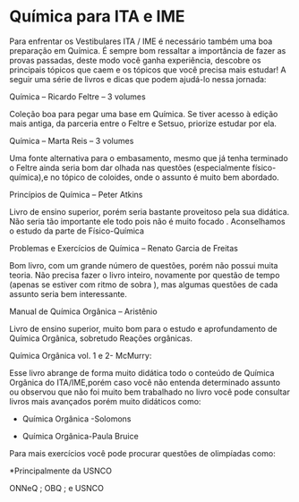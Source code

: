 # Química para ITA e IME

Para enfrentar os Vestibulares ITA / IME é necessário também uma boa preparação em Química. É sempre bom ressaltar a importância de fazer as provas passadas, deste modo você ganha experiência, descobre os principais tópicos que caem e os tópicos que você precisa mais estudar! A seguir uma série de livros e dicas que podem ajudá-lo nessa jornada:

Química – Ricardo Feltre – 3 volumes

Coleção boa para pegar uma base em Química. Se tiver acesso à edição mais antiga, da parceria entre o Feltre e Setsuo,  priorize estudar por ela.

 

Química – Marta Reis – 3 volumes

Uma fonte alternativa  para o embasamento, mesmo que já tenha terminado o Feltre ainda seria bom  dar  olhada nas questões (especialmente físico-química),e no tópico de coloides, onde o assunto é muito bem abordado.

 

Princípios de Química – Peter Atkins

Livro de ensino superior, porém seria bastante proveitoso pela sua didática. Não seria tão importante ele todo pois não é muito focado . Aconselhamos o estudo da parte de Físico-Química

 

Problemas e Exercícios de Química – Renato Garcia de Freitas

Bom livro, com um grande número de questões, porém não possui muita teoria. Não precisa fazer o livro inteiro, novamente por questão de tempo (apenas se estiver com ritmo de sobra ), mas algumas questões de cada assunto seria bem interessante.

 

Manual de Química Orgânica – Aristênio

Livro de ensino superior, muito bom para o estudo e aprofundamento de Química Orgânica, sobretudo Reações orgânicas.

 

Química Orgânica vol. 1 e 2- McMurry:

Esse livro abrange de forma muito didática todo o conteúdo de Química Orgânica do ITA/IME,porém caso você não entenda determinado assunto ou observou que não foi muito bem trabalhado no livro você pode consultar livros mais avançados porém muito didáticos como:

- Química Orgânica -Solomons

- Química Orgânica-Paula Bruice

Para mais exercícios você pode procurar questões de olimpíadas como:

*Principalmente da USNCO

ONNeQ  ;
OBQ  ; e
USNCO
